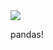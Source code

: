 <img src="https://media1.tenor.com/m/gmpK8iTekPcAAAAd/sleeping-42pandas-born-in-breeding-program-this-year.gif">

pandas!

